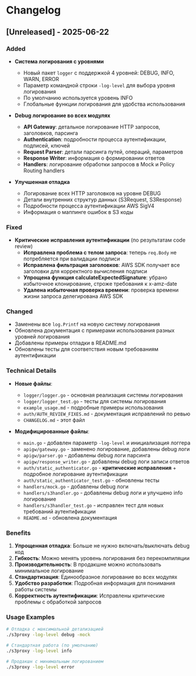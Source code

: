 # Changelog

## [Unreleased] - 2025-06-22

### Added
- **Система логирования с уровнями**
  - Новый пакет `logger` с поддержкой 4 уровней: DEBUG, INFO, WARN, ERROR
  - Параметр командной строки `-log-level` для выбора уровня логирования
  - По умолчанию используется уровень INFO
  - Глобальные функции логирования для удобства использования

- **Debug логирование во всех модулях**
  - **API Gateway**: детальное логирование HTTP запросов, заголовков, парсинга
  - **Authentication**: подробности процесса аутентификации, подписей, ключей
  - **Request Parser**: детали парсинга путей, операций, параметров
  - **Response Writer**: информация о формировании ответов
  - **Handlers**: логирование обработки запросов в Mock и Policy Routing handlers

- **Улучшенная отладка**
  - Логирование всех HTTP заголовков на уровне DEBUG
  - Детали внутренних структур данных (S3Request, S3Response)
  - Подробности процесса аутентификации AWS SigV4
  - Информация о маппинге ошибок в S3 коды

### Fixed
- **Критические исправления аутентификации** (по результатам code review)
  - **Исправлена проблема с телом запроса**: теперь `req.Body` не потребляется при валидации подписи
  - **Исправлена фильтрация заголовков**: AWS SDK получает все заголовки для корректного вычисления подписи
  - **Упрощена функция calculateExpectedSignature**: убрано избыточное клонирование, строже требования к x-amz-date
  - **Удалена избыточная проверка времени**: проверка времени жизни запроса делегирована AWS SDK

### Changed
- Заменены все `log.Printf` на новую систему логирования
- Обновлена документация с примерами использования разных уровней логирования
- Добавлены примеры отладки в README.md
- Обновлены тесты для соответствия новым требованиям аутентификации

### Technical Details
- **Новые файлы**:
  - `logger/logger.go` - основная реализация системы логирования
  - `logger/logger_test.go` - тесты для системы логирования
  - `example_usage.md` - подробные примеры использования
  - `auth/AUTH_REVIEW_FIXES.md` - документация исправлений по ревью
  - `CHANGELOG.md` - этот файл

- **Модифицированные файлы**:
  - `main.go` - добавлен параметр `-log-level` и инициализация логгера
  - `apigw/gateway.go` - заменено логирование, добавлены debug логи
  - `apigw/parser.go` - добавлены debug логи парсинга
  - `apigw/response_writer.go` - добавлены debug логи записи ответов
  - `auth/static_authenticator.go` - **критические исправления** + подробное логирование аутентификации
  - `auth/static_authenticator_test.go` - обновлены тесты
  - `handlers/mock.go` - добавлены debug логи
  - `handlers/s3handler.go` - добавлены debug логи и улучшено info логирование
  - `handlers/s3handler_test.go` - исправлен тест для новых требований аутентификации
  - `README.md` - обновлена документация

### Benefits
1. **Упрощенная отладка**: Больше не нужно включать/выключать debug код
2. **Гибкость**: Можно менять уровень логирования без перекомпиляции
3. **Производительность**: В продакшне можно использовать минимальное логирование
4. **Стандартизация**: Единообразное логирование во всех модулях
5. **Удобство разработки**: Подробная информация для понимания работы системы
6. **Корректность аутентификации**: Исправлены критические проблемы с обработкой запросов

### Usage Examples
```bash
# Отладка с максимальной детализацией
./s3proxy -log-level debug -mock

# Стандартная работа (по умолчанию)
./s3proxy -log-level info

# Продакшн с минимальным логированием
./s3proxy -log-level error
```
